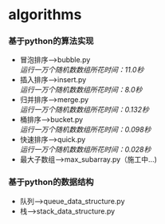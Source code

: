 # algorithms
### 基于python的算法实现

- 冒泡排序-->bubble.py  
*运行一万个随机数数组所花时间：11.0秒*
- 插入排序-->insert.py  
*运行一万个随机数数组所花时间：8.0秒*
- 归并排序-->merge.py  
*运行一万个随机数数组所花时间：0.132秒*
- 桶排序-->bucket.py  
*运行一万个随机数数组所花时间：0.098秒*
- 快速排序-->quick.py  
*运行一万个随机数数组所花时间：0.028秒*
- 最大子数组-->max_subarray.py（施工中...)

### 基于python的数据结构  
- 队列-->queue_data_structure.py
- 栈-->stack_data_structure.py